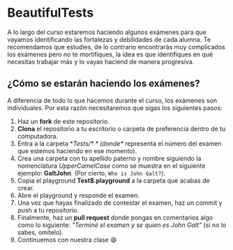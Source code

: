 # BeautifulTests

A lo largo del curso estaremos haciendo algunos exámenes para que vayamos identificando las fortalezas y debilidades de cada alumna. 
Te recomendamos que estudies, de lo contrario encontrarás muy complicados los exámenes pero no te mortifiques, la idea es que identifiques en qué necesitas trabajar más y lo vayas haciend de manera progresiva. 

## ¿Cómo se estarán haciendo los exámenes?
A diferencia de todo lo que hacemos durante el curso, los exámenes son individuales. Por esta razón necesitaremos que sigas los siguientes pasos: 

1. Haz un **fork** de este repositorio.
2. **Clona** el repositorio a tu escritorio o carpeta de preferencia dentro de tu computadora. 
3. Entra a la carpeta **Tests/$** (donde *$* representa el número del examen que estemos haciendo en ese momento).
4. Crea una carpeta con tu apellido paterno y nombre siguiendo la nomenclatura *UpperCamelCase* como se muestra en el siguiente ejemplo: **GaltJohn**. (Por cierto, ```Who is John Galt?```). 
5. Copia el playground **Test$.playground** a la carpeta que acabas de crear. 
6. Abre el playground y responde el examen.
7. Una vez que hayas finalizado de contestar el examen, haz un commit y push a tu repositorio. 
8. Finalmente, haz un **pull request** donde pongas en comentarios algo como lo siguiente: *"Terminé el examen y se quien es John Galt"* (si no lo sabes, omítelo). 
9. Continuemos con nuestra clase :smile:
